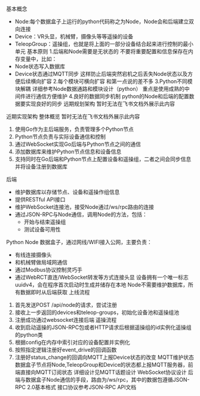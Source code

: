基本概念
- Node:每个数据盒子上运行的python代码称之为Node，Node会和后端建立双向连接
- Device：VR头显，机械臂，摄像头等等遥操的设备
- TeleopGroup：遥操组，也就是将上面的一部分设备结合起来进行控制的最小单元
基本原则
1.后端和Node需要是无状态的
不要将重要配置和信息保存在内存变量中，比如：
- Node状态写入数据库
- Device状态通过MQTT同步
这样防止后端突然宕机之后丢失Node状态以及方便后续横向扩容
2.每个模块可横向扩容
和第一点说的差不多
3.Python不同模块解耦
详细参考Node数据通路和模块设计（python）
重点是使用成熟的中间件进行通信方便维护
4.良好的数据同步机制
python的Node和后端的配置数据要实现良好的同步
远期规划架构
暂时无法在飞书文档外展示此内容

近期实现架构
整体概览
暂时无法在飞书文档外展示此内容
1. 使用Go作为主后端服务，负责管理多个Python节点
2. Python节点负责与实际设备通信和控制
3. 通过WebSocket实现Go后端与Python节点之间的通信
4. 添加数据库来维护Python节点信息和设备信息
5. 支持同时在Go后端和Python节点上配置设备和遥操组，二者之间会同步信息并将设备注册到数据库

后端
- 维护数据库以存储节点、设备和遥操作组信息
- 提供RESTful API接口
- 维护WebSocket连接池，接受Node通过/ws/rpc路由的连接
- 通过JSON-RPC与Node通信，调用Node的方法，包括：
  - 开始与结束遥操组
  - 测试设备可用性

Python Node
数据盒子，通过网线/WIFI接入公网，主要负责：
- 有线连接摄像头
- 和机械臂做局域网通信
- 通过Modbus协议控制灵巧手
- 通过WebRCT直连/WebSocket转发等方式连接头显
设备拥有一个唯一标志uuidv4，会在程序首次启动时生成并储存在本地
Node不需要维护数据库，所有数据即时从后端获取
上线流程
1. 首先发送POST /api/node的请求，尝试注册
2. 接收上一步返回的devices和teleop-groups，初始化设备池和遥操组池
3. 注册成功通过websocket连接后端
遥操流程
1. 收到启动遥操的JSON-RPC包或者HTTP请求后根据遥操组的id实例化遥操组的python类
2. 根据config在内存中索引对应的设备配置并实例化
3. 按照指定逻辑注册好event_drive的回调函数
4. 注册好status_change的回调向MQTT上报Device状态的改变
MQTT维护状态
数据盒子节点将Node,TeleopGroup和Device的状态都上报MQTT服务器，前端直接向MQTT订阅状态
详细设计见MQTT话题设计
WebSocket协议设计
后端与数据盒子Node通信的手段，路由为/ws/rpc，其中的数据包遵循JSON-RPC 2.0基本格式
接口协议参考JSON-RPC API文档